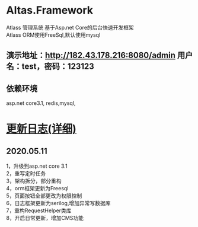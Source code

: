 # Altas.Framework
Atlass 管理系统 基于Asp.net Core的后台快速开发框架  
Atlass ORM使用FreeSql,默认使用mysql
## 演示地址：http://182.43.178.216:8080/admin 用户名：test，密码：123123
## 依赖环境
asp.net core3.1, redis,mysql,
# [更新日志(详细)](Update.md) 
## 2020.05.11
 1，升级到asp.net core 3.1  
 2，重写定时任务   
 3，架构拆分，部分重构  
 4，orm框架更新为Freesql  
 5，页面按钮全部更改为权限控制  
 6，日志框架更新为serilog,增加异常写数据库  
 7，重构RequestHelper类库  
 8，开启日常更新，增加CMS功能  